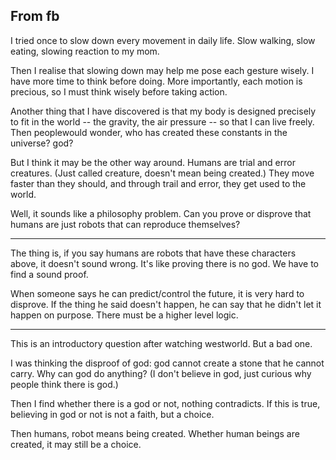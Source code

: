 ## From fb

I tried once to slow down every movement in daily life. Slow walking, slow eating, slowing reaction to my mom.

Then I realise that slowing down may help me pose each gesture wisely. I have more time to think before doing. More importantly, each motion is precious, so I must think wisely before taking action.

Another thing that I have discovered is that my body is designed precisely to fit in the world -- the gravity, the air pressure -- so that I can live freely. Then peoplewould wonder, who has created these constants in the universe? god?

But I think it may be the other way around. Humans are trial and error creatures. (Just called creature, doesn't mean being created.) They move faster than they should, and through trail and error, they get used to the world.

Well, it sounds like a philosophy problem. Can you prove or disprove that humans are just robots that can reproduce themselves?

---

The thing is, if you say humans are robots that have these characters above, it doesn't sound wrong. It's like proving there is no god. We have to find a sound proof.

When someone says he can predict/control the future, it is very hard to disprove. If the thing he said doesn't happen, he can say that he didn't let it happen on purpose. There must be a higher level logic.

---

This is an introductory question after watching westworld. But a bad one.

I was thinking the disproof of god: god cannot create a stone that he cannot carry. Why can god do anything? (I don't believe in god, just curious why people think there is god.)

Then I find whether there is a god or not, nothing contradicts. If this is true, believing in god or not is not a faith, but a choice.

Then humans, robot means being created. Whether human beings are created, it may still be a choice.

